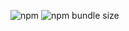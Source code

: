 ![npm](https://img.shields.io/npm/v/user-has-devices.svg)
![npm bundle size](https://img.shields.io/bundlephobia/min/user-has-devices.svg)